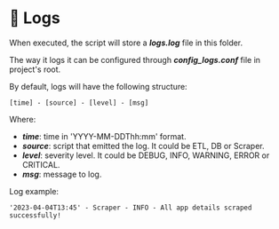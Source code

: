 # 📑 Logs
When executed, the script will store a ***logs.log*** file in this folder.

The way it logs it can be configured through ***config_logs.conf*** file in project's root.

By default, logs will have the following structure:

```
[time] - [source] - [level] - [msg]
```

Where:
- ***time***: time in 'YYYY-MM-DDThh:mm' format.
- ***source***: script that emitted the log. It could be ETL, DB or Scraper.
- ***level***: severity level. It could be DEBUG, INFO, WARNING, ERROR or CRITICAL.
- ***msg***: message to log.

Log example:
```
'2023-04-04T13:45' - Scraper - INFO - All app details scraped successfully!
```
